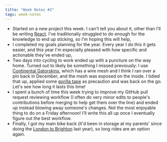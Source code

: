 ```yaml
---
title: "Week Notes #2"
tags: week-notes
---
```


* Started on a new project this week. I can't tell you about it, other than
  I’ll be writing [React][]. I've traditionally struggled to do enough for the
  knowledge to end up sticking, so I'm hoping this will help,
* I completed my goals planning for the year. Every year I do this it gets
  easier, and this year I'm especially pleased with how specific and actionable
  they've ended up,
* Two days into cycling to work ended up with a puncture on the way home.
  Turned out to likely be something I missed previously: I use
  [Continental Gatorskins][], which has a wire mesh and I think I ran over a
  pin back in December, and the mesh was exposed on the inside. I tidied that
  up, applied some [gorilla tape]() as precaution and was back on the go.
  Let's see how long it lasts this time!
* I spent a bunch of time this week trying to improve my GitHub pull request
  reviewing workflow (I often do very minor edits to people's contributions
  before merging to help get them over the line) and ended up instead blowing
  away someone's changes. Not the most enjoyable thing to do on a Friday
  afternoon! I’ll write this all up once I eventually figure out the best
  workflow.
* Finally, I got my main bike back (it'd been in storage at my parents' since
  doing the [London to Brighton][] last year), so long rides are an option
  again.

[React]: https://reactjs.org
[Continental Gatorskins]: https://www.conti-tyres.co.uk/commuting-touring/gatorskin
[gorilla tape]: https://uk.gorillaglue.com/gorilla-tape-black/
[London to Brighton]: https://www.londonbrightoncycle.co.uk
